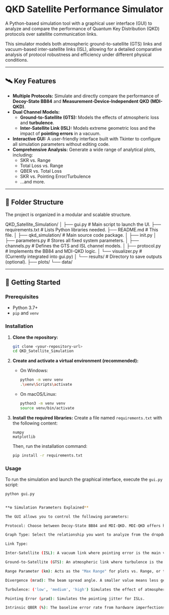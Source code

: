 # QKD Satellite Performance Simulator

A Python-based simulation tool with a graphical user interface (GUI) to analyze and compare the performance of Quantum Key Distribution (QKD) protocols over satellite communication links.

This simulator models both atmospheric ground-to-satellite (GTS) links and vacuum-based inter-satellite links (ISL), allowing for a detailed comparative analysis of protocol robustness and efficiency under different physical conditions.

---

## 🛰️ Key Features

- **Multiple Protocols:** Simulate and directly compare the performance of **Decoy-State BB84** and **Measurement-Device-Independent QKD (MDI-QKD)**.
- **Dual Channel Models:**
  - **Ground-to-Satellite (GTS):** Models the effects of atmospheric loss and **turbulence**.
  - **Inter-Satellite Link (ISL):** Models extreme geometric loss and the impact of **pointing errors** in a vacuum.
- **Interactive GUI:** A user-friendly interface built with Tkinter to configure all simulation parameters without editing code.
- **Comprehensive Analysis:** Generate a wide range of analytical plots, including:
  - SKR vs. Range
  - Total Loss vs. Range
  - QBER vs. Total Loss
  - SKR vs. Pointing Error/Turbulence
  - ...and more.

---

## 📂 Folder Structure

The project is organized in a modular and scalable structure.

QKD_Satellite_Simulation/
│
├── gui.py # Main script to launch the UI.
├── requirements.txt # Lists Python libraries needed.
├── README.md # This file.
│
├── qkd_simulation/ # Main source code package.
│ ├── init.py
│ ├── parameters.py # Stores all fixed system parameters.
│ ├── channels.py # Defines the GTS and ISL channel models.
│ ├── protocol.py # Implements the BB84 and MDI-QKD logic.
│ └── visualizer.py # (Currently integrated into gui.py)
│
└── results/ # Directory to save outputs (optional).
├── plots/
└── data/

---

## 🚀 Getting Started

### Prerequisites

- Python 3.7+
- `pip` and `venv`

### Installation

1.  **Clone the repository:**

    ```bash
    git clone <your-repository-url>
    cd QKD_Satellite_Simulation
    ```

2.  **Create and activate a virtual environment (recommended):**

    - On Windows:
      ```bash
      python -m venv venv
      .\venv\Scripts\activate
      ```
    - On macOS/Linux:
      ```bash
      python3 -m venv venv
      source venv/bin/activate
      ```

3.  **Install the required libraries:**
    Create a file named `requirements.txt` with the following content:
    ```
    numpy
    matplotlib
    ```
    Then, run the installation command:
    ```bash
    pip install -r requirements.txt
    ```

### Usage

To run the simulation and launch the graphical interface, execute the `gui.py` script:

```bash
python gui.py


**⚙️ Simulation Parameters Explained**

The GUI allows you to control the following parameters:

Protocol: Choose between Decoy-State BB84 and MDI-QKD. MDI-QKD offers higher security against detector attacks but its key rate scales quadratically with loss ($O(\eta^2)$), while BB84 scales linearly ($O(\eta)$).

Graph Type: Select the relationship you want to analyze from the dropdown menu.

Link Type:

Inter-Satellite (ISL): A vacuum link where pointing error is the main variable challenge.

Ground-to-Satellite (GTS): An atmospheric link where turbulence is the main variable challenge.

Range Parameter (km): Acts as the "Max Range" for plots vs. Range, or the "Fixed Range" for other analyses.

Divergence (mrad): The beam spread angle. A smaller value means less geometric loss but requires better pointing.

Turbulence: ('low', 'medium', 'high') Simulates the effect of atmospheric distortion on GTS links.

Pointing Error (µrad): Simulates the pointing jitter for ISLs.

Intrinsic QBER (%): The baseline error rate from hardware imperfections, independent of the channel.
```
